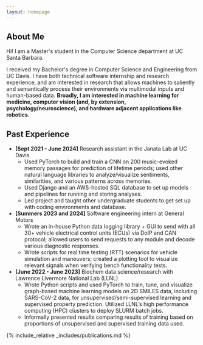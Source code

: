 ```yaml
---
layout: homepage
---
```


## About Me

Hi! I am a Master's student in the Computer Science department at UC Santa Barbara. 

I received my Bachelor's degree in Computer Science and Engineering from UC Davis. I have both technical software internship and research experience, and am interested in research that allows machines to saliently and semantically process their environments via multimodal inputs and human-based data. **Broadly, I am interested in machine learning for medicine, computer vision (and, by extension, psychology/neuroscience), and hardware adjacent applications like robotics.**

## Past Experience

- **[Sept 2021 - June 2024]** Research assistant in the Janata Lab at UC Davis 
    - Used PyTorch to build and train a CNN on 200 music-evoked memory passages for prediction of lifetime periods; used other natural language libraries to analyze/visualize sentiments, similarities, and various patterns across memories. 
    - Used Django and an AWS-hosted SQL database to set up models and pipelines for running and storing analyses. 
    - Led project and taught other undergraduate students to get set up with coding environments and database.
- **[Summers 2023 and 2024]** Software engineering intern at General Motors 
    - Wrote an in-house Python data logging library + GUI to send with all 30+ vehicle electrical control units (ECUs) via DoIP and CAN protocol; allowed users to send requests to any module and decode various diagnostic responses. 
    - Wrote scripts for real time testing (RTT) scenarios for vehicle simulation and maneuvers; created a plotting tool to visualize relevant signals when verifying bench functionality tests.
- **[June 2022 - June 2023]** Biochem data science/research with Lawrence Livermore National Lab (LLNL) 
    - Wrote Python scripts and used PyTorch to train, tune, and visualize graph-based machine learning models on 2D SMILES data, including SARS-CoV-2 data, for unsupervised/semi-supervised learning and supervised property prediction. Utilized LLNL’s high performance computing (HPC) clusters to deploy SLURM batch jobs. 
    - Informally presented results comparing results of training based on proportions of unsupervised and supervised training data used. 

{% include_relative _includes/publications.md %}
